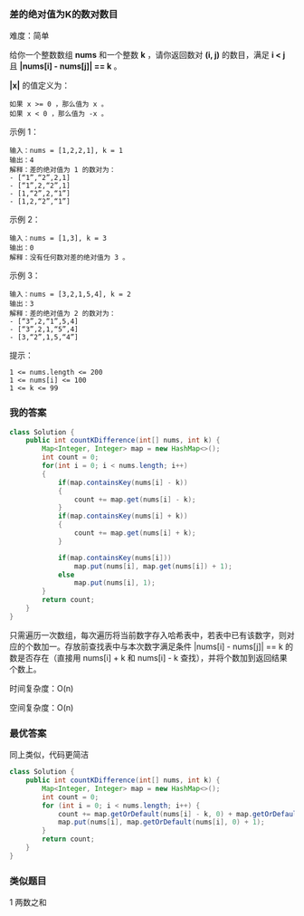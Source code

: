 ### 差的绝对值为K的数对数目

难度：简单



给你一个整数数组 **nums** 和一个整数 **k** ，请你返回数对 **(i, j)** 的数目，满足 **i < j** 且 **|nums[i] - nums[j]| == k** 。

**|x|** 的值定义为：

    如果 x >= 0 ，那么值为 x 。
    如果 x < 0 ，那么值为 -x 。

 




示例 1：

```
输入：nums = [1,2,2,1], k = 1
输出：4
解释：差的绝对值为 1 的数对为：
- [“1”,“2”,2,1]
- [“1”,2,“2”,1]
- [1,“2”,2,“1”]
- [1,2,“2”,“1”]
```

示例 2：

```
输入：nums = [1,3], k = 3
输出：0
解释：没有任何数对差的绝对值为 3 。
```

示例 3：

```
输入：nums = [3,2,1,5,4], k = 2
输出：3
解释：差的绝对值为 2 的数对为：
- [“3”,2,“1”,5,4]
- [“3”,2,1,“5”,4]
- [3,“2”,1,5,“4”]
```

 

提示：

    1 <= nums.length <= 200
    1 <= nums[i] <= 100
    1 <= k <= 99





### 我的答案

```java
class Solution {
    public int countKDifference(int[] nums, int k) {
        Map<Integer, Integer> map = new HashMap<>();
        int count = 0;
        for(int i = 0; i < nums.length; i++)
        {
            if(map.containsKey(nums[i] - k))
            {
                count += map.get(nums[i] - k);
            }
            if(map.containsKey(nums[i] + k))
            {
                count += map.get(nums[i] + k);
            }

            if(map.containsKey(nums[i]))
                map.put(nums[i], map.get(nums[i]) + 1);
            else
                map.put(nums[i], 1);
        }
        return count;
    }
}
```

只需遍历一次数组，每次遍历将当前数字存入哈希表中，若表中已有该数字，则对应的个数加一。存放前查找表中与本次数字满足条件 |nums[i] - nums[j]| == k 的数是否存在（直接用 nums[i] + k 和 nums[i] - k 查找），并将个数加到返回结果个数上。



时间复杂度：O(n)

空间复杂度：O(n)





### 最优答案

同上类似，代码更简洁

```java
class Solution {
	public int countKDifference(int[] nums, int k) {
        Map<Integer, Integer> map = new HashMap<>();
        int count = 0;
        for (int i = 0; i < nums.length; i++) {
            count += map.getOrDefault(nums[i] - k, 0) + map.getOrDefault(nums[i] + k, 0);
            map.put(nums[i], map.getOrDefault(nums[i], 0) + 1);
        }
        return count;
    }
}
```



### 类似题目

1 两数之和